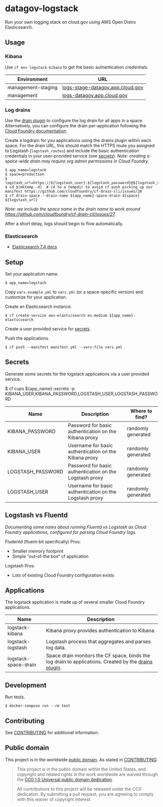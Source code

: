 # datagov-logstack

Run your own logging stack on cloud.gov using AWS Open Distro Elasticsearch.


## Usage

### Kibana

Use `cf env logstack-kibana` to get the basic authentication credentials.

Environment | URL
----------- | ---
management-staging | [logs-stage-datagov.app.cloud.gov](https://logs-stage-datagov.app.cloud.gov/_plugin/kibana/app/kibana)
management | [logs-datagov.app.cloud.gov](https://logs-datagov.app.cloud.gov/_plugin/kibana/app/kibana)


### Log drains

Use the [drain
plugin](https://github.com/cloudfoundry/cf-drain-cli#drain-all-apps-in-a-space)
to configure the log drain for all apps in a space. Alternatively, you can
configure the drain per-application following the [Cloud Foundry
documentation](https://docs.cloudfoundry.org/devguide/services/log-management.html).

Create a logdrain for you applications using the drains plugin within each
space. For the drain URL, this should match the HTTPS route you assigned to
Logstash (`logstash_routes`) and include the basic authentication credentials in
your user-provided service (see [secrets](#secrets)). _Note: creating
a space-wide drain may require org admin permissions in Cloud Foundry._

    $ app_name=logstack
    $ space=production
    $ logstash_url=https://${logstash_user}:${logstash_password}@${logstash_route}
    $ cd $(mktemp -d)  # cd to a tempdir to avoid cf push picking up our manifest https://github.com/cloudfoundry/cf-drain-cli/issues/28
    $ cf drain-space --drain-name ${app_name}-space-drain-${space} ${logstash_url}

_Note: we include the space name in the drain name to work around
https://github.com/cloudfoundry/cf-drain-cli/issues/27._

After a short delay, logs should begin to flow automatically.


### Elasticsearch

- [Elasticsearch 7.4 docs](https://www.elastic.co/guide/en/elasticsearch/reference/7.4/index.html)


## Setup

Set your application name.

    $ app_name=logstack

Copy `vars.example.yml` to `vars.yml` (or a space-specific version) and
customize for your application.

Create an Elasticsearch instance.

    $ cf create-service aws-elasticsearch es-medium ${app_name}-elasticsearch

Create a user provided service for [secrets](#secrets).

Push the applications.

    $ cf push --manifest manifest.yml --vars-file vars.yml


## Secrets

Generate some secrets for the logstack applications via a user provided service.

  $ cf cups ${app_name}-secrets -p KIBANA_USER,KIBANA_PASSWORD,LOGSTASH_USER,LOGSTASH_PASSWORD

Name | Description | Where to find?
---- | ----------- | --------------
KIBANA_PASSWORD | Password for basic authentication on the Kibana proxy | randomly generated
KIBANA_USER | Username for basic authentication on the Kibana proxy | randomly generated
LOGSTASH_PASSWORD | Password for basic authentication on the Logstash proxy | randomly generated
LOGSTASH_USER | Username for basic authentication on the Logstash proxy | randomly generated


## Logstash vs Fluentd

_Documenting some notes about running Fluentd vs Logstash as Cloud Foundry
applications, configured for parsing Cloud Foundry logs._

Fludentd (fluent-bit specifically) Pros:

- Smaller memory footprint
- Simple "out-of-the box" cf application


Logstash Pros:

- Lots of existing Cloud Foundry configuration exists


## Applications

The logstack application is made up of several smaller Cloud Foundry
applications.

Name | Description
---- | -----------
logstack-kibana | Kibana proxy provides authentication to Kibana.
logstack-logstash | Logstash process that aggregates and parses log data.
logstack-space-drain | Space drain monitors the CF space, binds the log drain to applications. Created by the [drains plugin](https://github.com/cloudfoundry/cf-drain-cli).


## Development

Run tests.

    $ docker-compose run --rm test


## Contributing

See [CONTRIBUTING](CONTRIBUTING.md) for additional information.


## Public domain

This project is in the worldwide [public domain](LICENSE.md). As stated in [CONTRIBUTING](CONTRIBUTING.md):

> This project is in the public domain within the United States, and copyright and related rights in the work worldwide are waived through the [CC0 1.0 Universal public domain dedication](https://creativecommons.org/publicdomain/zero/1.0/).
>
> All contributions to this project will be released under the CC0 dedication. By submitting a pull request, you are agreeing to comply with this waiver of copyright interest.
